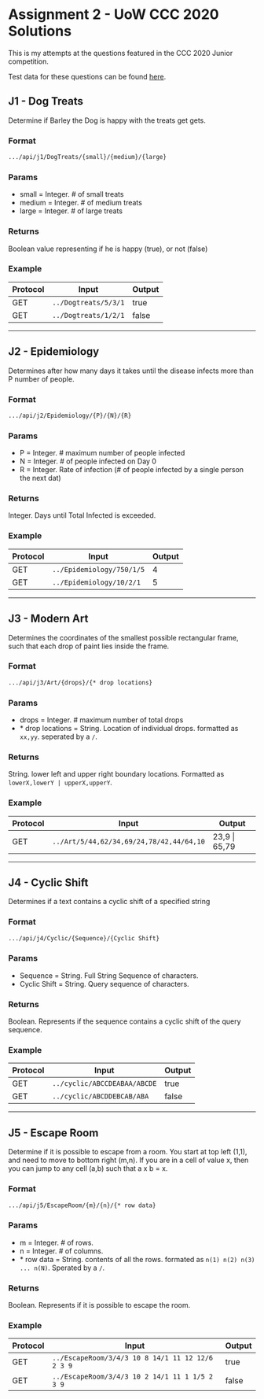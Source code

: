 # Assignment 2 - UoW CCC 2020 Solutions
This is my attempts at the questions featured in the CCC 2020 Junior competition.

Test data for these questions can be found [here]().

## J1 - Dog Treats
Determine if Barley the Dog is happy with the treats get gets.

### Format
```bash
.../api/j1/DogTreats/{small}/{medium}/{large}
```

### Params
- small = Integer. # of small treats
- medium = Integer. # of medium treats
- large = Integer. # of large treats

### Returns
Boolean value representing if he is happy (true), or not (false)

### Example
| Protocol | Input | Output |
| --- |---|---|
| GET | `../Dogtreats/5/3/1` | true |
| GET | `../Dogtreats/1/2/1`| false |

---

## J2 - Epidemiology
Determines after how many days it takes until the disease infects more than P number of people.

### Format
```bash
.../api/j2/Epidemiology/{P}/{N}/{R}
```
### Params
- P = Integer. # maximum number of people infected
- N = Integer. # of people infected on Day 0
- R = Integer. Rate of infection (# of people infected by a single person the next dat)

### Returns
Integer. Days until Total Infected is exceeded.

### Example
| Protocol | Input | Output |
| --- |---|---|
| GET | `../Epidemiology/750/1/5`| 4 |
| GET | `../Epidemiology/10/2/1` | 5 |

___

## J3 - Modern Art
Determines the coordinates of the smallest possible rectangular frame, such that each drop of paint lies inside the frame. 

### Format
```bash
.../api/j3/Art/{drops}/{* drop locations}
```

### Params
- drops = Integer. # maximum number of total drops
- \* drop locations = String. Location of individual drops. formatted as `xx,yy`. seperated by a `/`.

### Returns
String. lower left and upper right boundary locations. Formatted as `lowerX,lowerY | upperX,upperY`.

### Example
| Protocol | Input | Output |
| --- |---|---|
| GET | `../Art/5/44,62/34,69/24,78/42,44/64,10`| 23,9 \| 65,79 |
___

## J4 - Cyclic Shift

Determines if a text contains a cyclic shift of a specified string

### Format
```bash
.../api/j4/Cyclic/{Sequence}/{Cyclic Shift}
```

### Params
- Sequence = String. Full String Sequence of characters.
- Cyclic Shift = String. Query sequence of characters.

### Returns
Boolean. Represents if the sequence contains a cyclic shift of the query sequence.

### Example
| Protocol | Input | Output |
| --- |---|---|
| GET | `../cyclic/ABCCDEABAA/ABCDE` | true |
| GET | `../cyclic/ABCDDEBCAB/ABA` | false |

---

## J5 - Escape Room

Determine if it is possible to escape from a room. You start at top left (1,1), and need to move to bottom right (m,n). If you are in a cell of value x, then you can jump to any cell (a,b) such that a x b = x. 

### Format
```bash
.../api/j5/EscapeRoom/{m}/{n}/{* row data}
```

### Params
- m = Integer. # of rows.
- n = Integer. # of columns.
- \* row data = String. contents of all the rows. formated as `n(1) n(2) n(3) ... n(N)`. Sperated by a `/`.

### Returns
Boolean. Represents if it is possible to escape the room.

### Example
| Protocol | Input | Output |
| --- |---|---|
| GET | `../EscapeRoom/3/4/3 10 8 14/1 11 12 12/6 2 3 9` | true |
| GET | `../EscapeRoom/3/4/3 10 2 14/1 11 1 1/5 2 3 9` | false |
